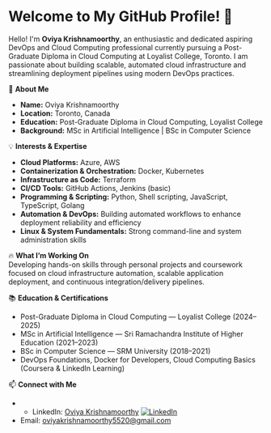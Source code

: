 # Welcome to My GitHub Profile! 👋

Hello! I'm **Oviya Krishnamoorthy**, an enthusiastic and dedicated aspiring DevOps and Cloud Computing professional currently pursuing a Post-Graduate Diploma in Cloud Computing at Loyalist College, Toronto. I am passionate about building scalable, automated cloud infrastructure and streamlining deployment pipelines using modern DevOps practices.

🌟 **About Me**  
- **Name:** Oviya Krishnamoorthy  
- **Location:** Toronto, Canada  
- **Education:** Post-Graduate Diploma in Cloud Computing, Loyalist College  
- **Background:** MSc in Artificial Intelligence | BSc in Computer Science  

💡 **Interests & Expertise**  
- **Cloud Platforms:** Azure, AWS  
- **Containerization & Orchestration:** Docker, Kubernetes  
- **Infrastructure as Code:** Terraform  
- **CI/CD Tools:** GitHub Actions, Jenkins (basic)  
- **Programming & Scripting:** Python, Shell scripting, JavaScript, TypeScript, Golang  
- **Automation & DevOps:** Building automated workflows to enhance deployment reliability and efficiency  
- **Linux & System Fundamentals:** Strong command-line and system administration skills  

🔥 **What I’m Working On**  
Developing hands-on skills through personal projects and coursework focused on cloud infrastructure automation, scalable application deployment, and continuous integration/delivery pipelines.

📚 **Education & Certifications**  
- Post-Graduate Diploma in Cloud Computing — Loyalist College (2024–2025)  
- MSc in Artificial Intelligence — Sri Ramachandra Institute of Higher Education (2021–2023)  
- BSc in Computer Science — SRM University (2018–2021)  
- DevOps Foundations, Docker for Developers, Cloud Computing Basics (Coursera & LinkedIn Learning)

📫 **Connect with Me**  
- - LinkedIn: [Oviya Krishnamoorthy](https://www.linkedin.com/in/oviya-krishnamoorthy-31a53824a/) [![LinkedIn](https://img.shields.io/badge/LinkedIn-blue?logo=linkedin&style=for-the-badge)](https://www.linkedin.com/in/oviya-krishnamoorthy-31a53824a/)
- Email: oviyakrishnamoorthy5520@gmail.com  
